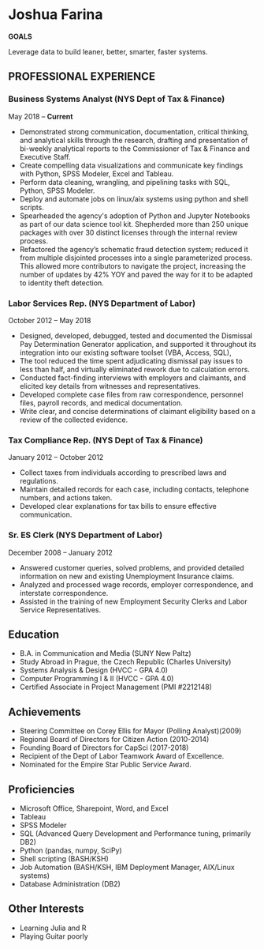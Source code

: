 # Joshua Farina



**GOALS**

Leverage data to build leaner, better, smarter, faster systems. 

## PROFESSIONAL EXPERIENCE

### Business Systems Analyst (NYS Dept of Tax & Finance)

May 2018 – **Current**

*	Demonstrated strong communication, documentation, critical thinking, and analytical skills through the research, drafting and presentation of bi-weekly analytical reports to the Commissioner of Tax & Finance and Executive Staff. 
*	Create compelling data visualizations and communicate key findings with Python, SPSS Modeler, Excel and Tableau.
*	Perform data cleaning, wrangling, and pipelining tasks with SQL, Python, SPSS Modeler.
*	Deploy and automate jobs on linux/aix systems using python and shell scripts. 
*	Spearheaded the agency's adoption of Python and Jupyter Notebooks as part of our data science tool kit. Shepherded more than 250 unique packages with over 30 distinct licenses through the internal review process. 
*	Refactored the agency’s schematic fraud detection system; reduced it from multiple disjointed processes into a single parameterized process. This allowed more contributors to navigate the project, increasing the number of updates by 42% YOY and  paved the way for it to be adapted to identity theft detection. 


### Labor Services Rep. (NYS Department of Labor)

October 2012 – May 2018

* Designed, developed, debugged, tested and documented the Dismissal Pay Determination Generator application, and supported it throughout its integration into our existing software toolset (VBA, Access, SQL), 
* The tool reduced the time spent adjudicating dismissal pay issues to less than half, and virtually eliminated rework due to calculation errors.  
* Conducted fact-finding interviews with employers and claimants, and elicited key details from witnesses and representatives.
* Developed complete case files from raw correspondence, personnel files, payroll records, and medical documentation.
* Write clear, and concise determinations of claimant eligibility based on a review of the collected evidence.

### Tax Compliance Rep. (NYS Dept of Tax & Finance)

January 2012 – October 2012

* Collect taxes from individuals according to prescribed laws and regulations.
* Maintain detailed records for each case, including contacts, telephone numbers, and actions taken.
* Developed clear explanations for tax bills to ensure effective communication.

### Sr. ES Clerk (NYS Department of Labor)

December 2008 – January 2012

* Answered customer queries, solved problems, and provided detailed information on new and existing Unemployment Insurance claims.
* Analyzed and processed wage records, employer correspondence, and interstate correspondence.
* Assisted in the training of new Employment Security Clerks and Labor Service Representatives.


## Education 
* B.A. in Communication and Media (SUNY New Paltz)
* Study Abroad in Prague, the Czech Republic (Charles University)
* Systems Analysis & Design (HVCC - GPA 4.0)
* Computer Programming I &amp; II (HVCC - GPA 4.0)
* Certified Associate in Project Management (PMI #2212148)

## Achievements
* Steering Committee on Corey Ellis for Mayor (Polling Analyst)(2009)
* Regional Board of Directors for Citizen Action (2010-2014)
* Founding Board of Directors for CapSci (2017-2018)
* Recipient of the Dept of Labor Teamwork Award of Excellence.
* Nominated for the Empire Star Public Service Award.

## Proficiencies
* Microsoft Office, Sharepoint, Word, and Excel
* Tableau
* SPSS Modeler
* SQL (Advanced Query Development and Performance tuning, primarily DB2)
* Python (pandas, numpy, SciPy) 
* Shell scripting (BASH/KSH)
* Job Automation (BASH/KSH, IBM Deployment Manager, AIX/Linux systems)
* Database Administration (DB2)

## Other Interests
* Learning Julia and R
* Playing Guitar poorly

